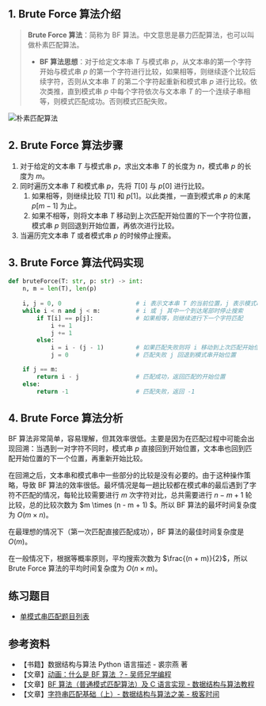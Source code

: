 ## 1. Brute Force 算法介绍

> **Brute Force 算法**：简称为 BF 算法。中文意思是暴力匹配算法，也可以叫做朴素匹配算法。
>
> - **BF 算法思想**：对于给定文本串 $T$ 与模式串 $p$，从文本串的第一个字符开始与模式串 $p$ 的第一个字符进行比较，如果相等，则继续逐个比较后续字符，否则从文本串 $T$ 的第二个字符起重新和模式串 $p$ 进行比较。依次类推，直到模式串 $p$ 中每个字符依次与文本串 $T$ 的一个连续子串相等，则模式匹配成功。否则模式匹配失败。

![朴素匹配算法](https://qcdn.itcharge.cn/images/20240511154456.png)

## 2. Brute Force 算法步骤

1. 对于给定的文本串 $T$ 与模式串 $p$，求出文本串 $T$ 的长度为 $n$，模式串 $p$ 的长度为 $m$。
2. 同时遍历文本串 $T$ 和模式串 $p$，先将 $T[0]$ 与 $p[0]$ 进行比较。
   1. 如果相等，则继续比较 $T[1]$ 和 $p[1]$。以此类推，一直到模式串 $p$ 的末尾 $p[m - 1]$ 为止。
   2. 如果不相等，则将文本串 $T$ 移动到上次匹配开始位置的下一个字符位置，模式串 $p$ 则回退到开始位置，再依次进行比较。
3. 当遍历完文本串 $T$ 或者模式串 $p$ 的时候停止搜索。

## 3. Brute Force 算法代码实现

```python
def bruteForce(T: str, p: str) -> int:
    n, m = len(T), len(p)
    
    i, j = 0, 0                     # i 表示文本串 T 的当前位置，j 表示模式串 p 的当前位置
    while i < n and j < m:          # i 或 j 其中一个到达尾部时停止搜索
        if T[i] == p[j]:            # 如果相等，则继续进行下一个字符匹配
            i += 1
            j += 1
        else:
            i = i - (j - 1)         # 如果匹配失败则将 i 移动到上次匹配开始位置的下一个位置
            j = 0                   # 匹配失败 j 回退到模式串开始位置

    if j == m:
        return i - j                # 匹配成功，返回匹配的开始位置
    else:
        return -1                   # 匹配失败，返回 -1
```

## 4. Brute Force 算法分析

BF 算法非常简单，容易理解，但其效率很低。主要是因为在匹配过程中可能会出现回溯：当遇到一对字符不同时，模式串 $p$ 直接回到开始位置，文本串也回到匹配开始位置的下一个位置，再重新开始比较。

在回溯之后，文本串和模式串中一些部分的比较是没有必要的。由于这种操作策略，导致 BF 算法的效率很低。最坏情况是每一趟比较都在模式串的最后遇到了字符不匹配的情况，每轮比较需要进行 $m$ 次字符对比，总共需要进行 $n - m + 1$ 轮比较，总的比较次数为 $m \times (n - m + 1) $。所以 BF 算法的最坏时间复杂度为 $O(m \times n)$。

在最理想的情况下（第一次匹配直接匹配成功），BF 算法的最佳时间复杂度是 $O(m)$。

在一般情况下，根据等概率原则，平均搜索次数为 $\frac{(n + m)}{2}$，所以 Brute Force 算法的平均时间复杂度为 $O(n \times m)$。

## 练习题目

- [单模式串匹配题目列表](https://github.com/ITCharge/AlgoNote/tree/main/docs/00_preface/00_06_categories_list.md#%E5%8D%95%E6%A8%A1%E5%BC%8F%E4%B8%B2%E5%8C%B9%E9%85%8D%E9%A2%98%E7%9B%AE)

## 参考资料

- 【书籍】数据结构与算法 Python 语言描述 - 裘宗燕 著
- 【文章】[动画：什么是 BF 算法 ？- 吴师兄学编程](https://www.cxyxiaowu.com/560.html)
- 【文章】[BF 算法（普通模式匹配算法）及 C 语言实现 - 数据结构与算法教程](http://data.biancheng.net/view/12.html)
- 【文章】[字符串匹配基础（上）- 数据结构与算法之美 - 极客时间](https://time.geekbang.org/column/article/71187)
